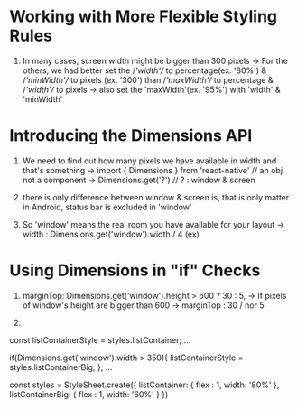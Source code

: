 # Working with More Flexible Styling Rules
1. In many cases, screen width might be bigger than 300 pixels
-> For the others, we had better set the /*'width'/* to percentage(ex. '80%') & /*'minWidth'/* to pixels (ex. '300') than /*'maxWidth'/* to percentage & /*'width'/* to pixels
-> also set the 'maxWidth'(ex. '95%') with 'width' & 'minWidth'

# Introducing the Dimensions API
1. We need to find out how many pixels we have available in width and that's something
-> import { Dimensions } from 'react-native' // an obj not a component
-> Dimensions.get('?') // ? : window & screen

2. there is only difference between window & screen is, that is only matter in Android, status bar is excluded in 'window'

3. So 'window' means the real room you have available for your layout
-> width : Dimensions.get('window').width / 4 (ex)

# Using Dimensions in "if" Checks
1. marginTop: Dimensions.get('window').height > 600 ? 30 : 5,
-> If pixels of window's height are bigger than 600 -> marginTop : 30 / nor 5

2. 

const listContainerStyle = styles.listContainer;
...

if(Dimensions.get('window').width > 350){
  listContainerStyle = styles.listContainerBig;
};
...


const styles = StyleSheet.create({
    listContainer: {
        flex : 1,
        width: '80%'
    },
    listContainerBig: {
        flex : 1,
        width: '60%'
    }
})